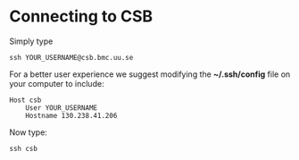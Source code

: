 # Connecting to CSB

Simply type

    ssh YOUR_USERNAME@csb.bmc.uu.se

For a better user experience we suggest modifying the
**~/.ssh/config** file on your computer to include:

    Host csb
        User YOUR_USERNAME
        Hostname 130.238.41.206


Now type:

    ssh csb
